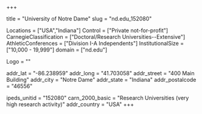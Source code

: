 
+++

title = "University of Notre Dame"
slug = "nd.edu_152080"

Locations = ["USA","Indiana"]
Control = ["Private not-for-profit"]
CarnegieClassification = ["Doctoral/Research Universities--Extensive"]
AthleticConferences = ["Division I-A Independents"]
InstitutionalSize = ["10,000 - 19,999"]
domain = ["nd.edu"]

Logo = ""

addr_lat = "-86.238959"
addr_long = "41.703058"
addr_street = "400 Main Building"
addr_city = "Notre Dame"
addr_state = "Indiana"
addr_postalcode = "46556"

ipeds_unitid = "152080"
carn_2000_basic = "Research Universities (very high research activity)"
addr_country = "USA"
+++
    
